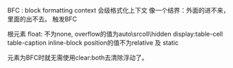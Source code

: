 BFC :  block formatting context 会级格式化上下文
像一个结界：外面的进不来，里面的出不去。
触发BFC
<html>根元素
float: 不为none,
overflow的值为auto\srcoll\hidden
display:table-cell table-caption inline-block
position的值不为relative 及 static

元素为BFC时就无需使用clear:both去清除浮动了。

